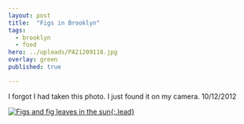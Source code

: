 ```yaml
---
layout: post
title:  "Figs in Brooklyn"
tags:
  - brooklyn
  - food
hero: ../uploads/PA21209118.jpg
overlay: green
published: true

---
```


I forgot I had taken this photo. I just found it on my camera. 10/12/2012

[![Figs and fig leaves in the sun](../uploads/PA21209118.jpg){:.lead}](../uploads/PA21209118.jpg)